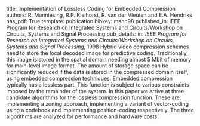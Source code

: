 title: Implementation of Lossless Coding for Embedded Compression
authors: R. Manniesing, R.P. Kleihorst, R. van der Vleuten and E.A. Hendriks
has_pdf: True
template: publication
bibkey: mann98
published_in: IEEE Program for Research on Integrated Systems and Circuits/Workshop on Circuits, Systems and Signal Processing
pub_details: in: <i>IEEE Program for Research on Integrated Systems and Circuits/Workshop on Circuits, Systems and Signal Processing</i>, 1998
Hybrid video compression schemes need to store the local decoded image for predictive coding. Traditionally, this image is stored in the spatial domain needing almost 5 Mbit of memory for main-level image format. The amount of storage space can be significantly reduced if the data is stored in the compressed domain itself, using embedded compression techniques. Embedded compression typically has a lossless part. This function is subject to various constraints imposed by the remainder of the system. In this paper we arrive at three candidate algorithms for the lossless compression function. These are: implementing a zoning approach, implementing a variant of vector-coding using a codebook and implementing position-coding respectively. The three algorithms are analyzed for performance and hardware costs.

